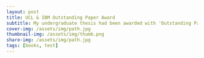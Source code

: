 ```yaml
---
layout: post
title: UCL & IBM Outstanding Paper Award
subtitle: My undergraduate thesis had been awarded with 'Outstanding Paper' sponsered by UCL & IBM!
cover-img: /assets/img/path.jpg
thumbnail-img: /assets/img/thumb.png
share-img: /assets/img/path.jpg
tags: [books, test]
---
```


